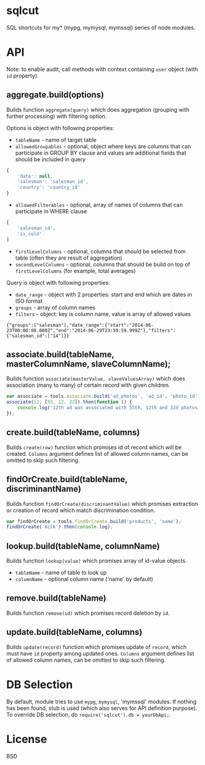 # sqlcut

SQL shortcuts for my* (mypg, mymysql, mymssql) series of node modules.

# API

Note: to enable audit, call methods with context containing `user` object (with `id` property).

## aggregate.build(options)

Builds function `aggregate(query)` which does aggregation (grouping with further processing) with filtering option.

Options is object with following properties:

* `tableName` - name of target table
* `allowedGroupables` - optional, object where keys are columns that can participate in GROUP BY clause and values are additional fields that should be included in query

```js
{
	'date': null,
	'salesman': 'salesman_id',
	'country': 'country_id'
}
```

* `allowedFilterables` - optional, array of names of columns that can participate in WHERE clause

```js
[
	'salesman_id',
	'is_cold'
]
```

* `firstLevelColumns` - optional, columns that should be selected from table (often they are result of aggregation)
* `secondLevelColumns` - optional, columns that should be build on top of `firstLevelColumns` (for example, total averages)

Query is object with following properties:

* `date_range` - object with 2 properties: start and end which are dates in ISO format
* `groups` - array of column names
* `filters` - object: key is column name, value is array of allowed values

```
{"groups":["salesman"],"date_range":{"start":"2014-06-23T00:00:00.000Z","end":"2014-06-29T23:59:59.999Z"},"filters":{"salesman_id":["14"]}}
```

## associate.build(tableName, masterColumnName, slaveColumnName);

Builds function `associate(masterValue, slaveValuesArray)` which does association (many to many) of certain record with given children.

```js
var associate = tools.associate.build('ad_photos', 'ad_id', 'photo_id');
associate(12, [55, 12, 32]).then(function () {
	console.log('12th ad was associated with 55th, 12th and 32d photos.');
});
```

## create.build(tableName, columns)

Builds `create(row)` function which promises id of record which will be created. `Columns` argument defines list of allowed column names, can be omitted to skip such filtering.

## findOrCreate.build(tableName, discriminantName)

Builds function `findOrCreate(discriminantValue)` which promises extraction or creation of record which match discrimination condition.

```js
var findOrCreate = tools.findOrCreate.build('products', 'name');
findOrCreate('milk').then(console.log);
```

## lookup.build(tableName, columnName)

Builds function `lookup(value)` which promises array of id-value objects.

- `tableName` - name of table to look up
- `columnName` - optional column name ('name' by default)

## remove.build(tableName)

Builds function `remove(id)` which promises record deletion by `id`.

## update.build(tableName, columns)

Builds `update(record)` function which promises update of `record`, which must have `id` property among updated ones. `Columns` argument defines list of allowed column names, can be omitted to skip such filtering.

# DB Selection

By default, module tries to use `mypg`, `mymysql`, 'mymssql' modules. If nothing has been found, stub is used (which also serves for API definition purpose). To override DB selection, do `require('sqlcut').db = yourDbApi;`.

# License

BSD
